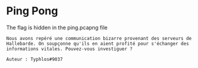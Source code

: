 # Ping Pong
The flag is hidden in the ping.pcapng file

```
Nous avons repéré une communication bizarre provenant des serveurs de Hallebarde. On soupçonne qu'ils en aient profité pour s'échanger des informations vitales. Pouvez-vous investiguer ?

Auteur : Typhlos#9037
```